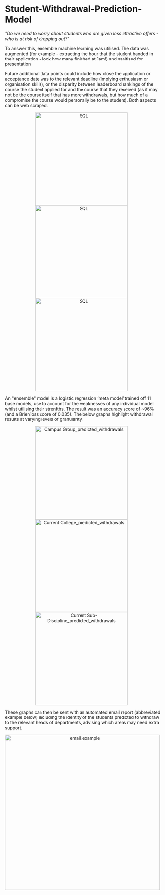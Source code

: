 # Student-Withdrawal-Prediction-Model

*"Do we need to worry about students who are given less attractive offers - who is at risk of dropping out?"*

To answer this, ensemble machine learning was utilised. The data was augmented (for example - extracting the hour that the student handed in their application - look how many finished at 1am!) and sanitised for presentation

Future additional data points could include how close the application or acceptance date was to the relevant deadline (implying enthusiasm or organisation skills), or the disparity between leaderboard rankings of the course the student applied for and the course that they received (as it may not be the course itself that has more withdrawals, but how much of a compromise the course would personally be to the student). Both aspects can be web scraped.

<p align="center">
<img align="centre" alt="SQL" width="300px" style="padding-right:10px;" src="https://user-images.githubusercontent.com/122735369/216096417-ac8b51b2-06b8-43fd-ae95-ecd34f2ea7ee.png" /> 

<img align="centre" alt="SQL" width="300px" style="padding-right:10px;" src="https://user-images.githubusercontent.com/122735369/216096421-fb73f162-f27d-4322-ad81-8097953d5df6.png" /> 

<img align="centre" alt="SQL" width="300px" style="padding-right:10px;" src="https://user-images.githubusercontent.com/122735369/216096422-27f2c420-b5a7-44a1-ae1b-b076198381ad.png" /> 
<br></p>

An "ensemble" model is a logistic regression ‘meta model’ trained off 11 base models, use to account for the weaknesses of any individual model whilst utilising their strenfths. The result was an accuracy score of ~96% (and a Brier/loss score of 0.035). The below graphs highlight withdrawal results at varying levels of granularity.

<p align="center">
<img align="centre" alt="Campus Group_predicted_withdrawals" width="300px" style="padding-right:10px;" src="https://user-images.githubusercontent.com/122735369/216098365-0bead2aa-9d02-4bcd-a0ac-ee195693ee04.png" /> 

<img align="centre" alt="Current College_predicted_withdrawals" width="300px" style="padding-right:10px;" src="https://user-images.githubusercontent.com/122735369/216098368-8c5a7983-bdbc-4017-9f09-04e51e3f3891.png" /> 

<img align="centre" alt="Current Sub-Discipline_predicted_withdrawals" width="300px" style="padding-right:10px;" src="https://user-images.githubusercontent.com/122735369/216098362-21f0e8f5-16ec-459c-bd8e-81347ee6e3ca.png" /> 
<br></p>

These graphs can then be sent with an automated email report (abbreviated example below) including the identity of the students predicted to withdraw to the relevant heads of departments, advising which areas may need extra support.

<p align="center">
<img align="centre" alt="email_example" width="500px" style="padding-right:10px;" src="https://user-images.githubusercontent.com/122735369/216098815-9cbebe53-be1b-4411-a313-14975efd536d.png" /> 
<br></p>





